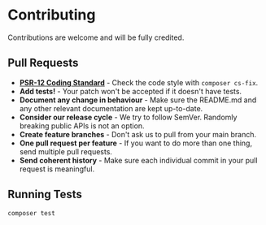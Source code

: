 # Contributing

Contributions are welcome and will be fully credited.

## Pull Requests

- **[PSR-12 Coding Standard](https://github.com/php-fig/fig-standards/blob/master/accepted/PSR-12-extended-coding-style-guide.md)** - Check the code style with `composer cs-fix`.
- **Add tests!** - Your patch won't be accepted if it doesn't have tests.
- **Document any change in behaviour** - Make sure the README.md and any other relevant documentation are kept up-to-date.
- **Consider our release cycle** - We try to follow SemVer. Randomly breaking public APIs is not an option.
- **Create feature branches** - Don't ask us to pull from your main branch.
- **One pull request per feature** - If you want to do more than one thing, send multiple pull requests.
- **Send coherent history** - Make sure each individual commit in your pull request is meaningful.

## Running Tests

```bash
composer test
``` 